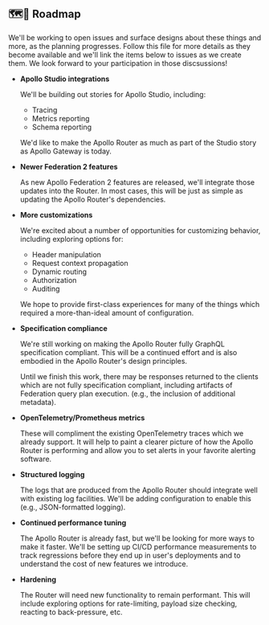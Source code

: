 ## 🗺️🔭 Roadmap

We'll be working to open issues and surface designs about these things and more, as the planning progresses.  Follow this file for more details as they become available and we'll link the items below to issues as we create them.  We look forward to your participation in those discsussions!

- **Apollo Studio integrations**

  We'll be building out stories for Apollo Studio, including:
  
  - Tracing
  - Metrics reporting
  - Schema reporting
  
  We'd like to make the Apollo Router as much as part of the Studio story as Apollo Gateway is today.
  
- **Newer Federation 2 features**

  As new Apollo Federation 2 features are released, we'll integrate those updates into the Router.  In most cases, this will be just as simple as updating the Apollo Router's dependencies.

- **More customizations**

  We're excited about a number of opportunities for customizing behavior, including exploring options for:
  
   - Header manipulation
   - Request context propagation
   - Dynamic routing
   - Authorization
   - Auditing
   
  We hope to provide first-class experiences for many of the things which required a more-than-ideal amount of configuration.
  
- **Specification compliance**

  We're still working on making the Apollo Router fully GraphQL specification compliant.  This will be a continued effort and is also embodied in the Apollo Router's design principles.
  
  Until we finish this work, there may be responses returned to the clients which are not fully specification compliant, including artifacts of Federation query plan execution. (e.g., the inclusion of additional metadata).
  
- **OpenTelemetry/Prometheus metrics**

  These will compliment the existing OpenTelemetry traces which we already support. It will help to paint a clearer picture of how the Apollo Router is performing and allow you to set alerts in your favorite alerting software.

- **Structured logging**

  The logs that are produced from the Apollo Router should integrate well with existing log facilities.  We'll be adding configuration to enable this (e.g., JSON-formatted logging).

- **Continued performance tuning**

  The Apollo Router is already fast, but we'll be looking for more ways to make it faster.  We'll be setting up CI/CD performance measurements to track regressions before they end up in user's deployments and to understand the cost of new features we introduce.

- **Hardening**

  The Router will need new functionality to remain performant.  This will include exploring options for rate-limiting, payload size checking, reacting to back-pressure, etc.
